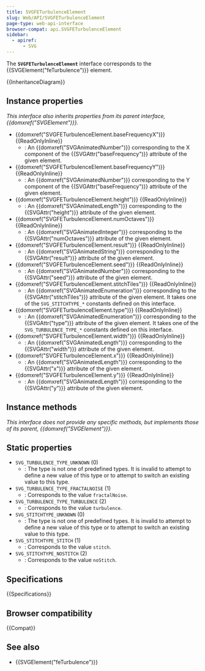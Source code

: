 ```yaml
---
title: SVGFETurbulenceElement
slug: Web/API/SVGFETurbulenceElement
page-type: web-api-interface
browser-compat: api.SVGFETurbulenceElement
sidebar:
  - apiref:
      - SVG
---
```


The **`SVGFETurbulenceElement`** interface corresponds to the {{SVGElement("feTurbulence")}} element.

{{InheritanceDiagram}}

## Instance properties

_This interface also inherits properties from its parent interface, {{domxref("SVGElement")}}._

- {{domxref("SVGFETurbulenceElement.baseFrequencyX")}} {{ReadOnlyInline}}
  - : An {{domxref("SVGAnimatedNumber")}} corresponding to the X component of the {{SVGAttr("baseFrequency")}} attribute of the given element.
- {{domxref("SVGFETurbulenceElement.baseFrequencyY")}} {{ReadOnlyInline}}
  - : An {{domxref("SVGAnimatedNumber")}} corresponding to the Y component of the {{SVGAttr("baseFrequency")}} attribute of the given element.
- {{domxref("SVGFETurbulenceElement.height")}} {{ReadOnlyInline}}
  - : An {{domxref("SVGAnimatedLength")}} corresponding to the {{SVGAttr("height")}} attribute of the given element.
- {{domxref("SVGFETurbulenceElement.numOctaves")}} {{ReadOnlyInline}}
  - : An {{domxref("SVGAnimatedInteger")}} corresponding to the {{SVGAttr("numOctaves")}} attribute of the given element.
- {{domxref("SVGFETurbulenceElement.result")}} {{ReadOnlyInline}}
  - : An {{domxref("SVGAnimatedString")}} corresponding to the {{SVGAttr("result")}} attribute of the given element.
- {{domxref("SVGFETurbulenceElement.seed")}} {{ReadOnlyInline}}
  - : An {{domxref("SVGAnimatedNumber")}} corresponding to the {{SVGAttr("seed")}} attribute of the given element.
- {{domxref("SVGFETurbulenceElement.stitchTiles")}} {{ReadOnlyInline}}
  - : An {{domxref("SVGAnimatedEnumeration")}} corresponding to the {{SVGAttr("stitchTiles")}} attribute of the given element. It takes one of the `SVG_STITCHTYPE_*` constants defined on this interface.
- {{domxref("SVGFETurbulenceElement.type")}} {{ReadOnlyInline}}
  - : An {{domxref("SVGAnimatedEnumeration")}} corresponding to the {{SVGAttr("type")}} attribute of the given element. It takes one of the `SVG_TURBULENCE_TYPE_*` constants defined on this interface.
- {{domxref("SVGFETurbulenceElement.width")}} {{ReadOnlyInline}}
  - : An {{domxref("SVGAnimatedLength")}} corresponding to the {{SVGAttr("width")}} attribute of the given element.
- {{domxref("SVGFETurbulenceElement.x")}} {{ReadOnlyInline}}
  - : An {{domxref("SVGAnimatedLength")}} corresponding to the {{SVGAttr("x")}} attribute of the given element.
- {{domxref("SVGFETurbulenceElement.y")}} {{ReadOnlyInline}}
  - : An {{domxref("SVGAnimatedLength")}} corresponding to the {{SVGAttr("y")}} attribute of the given element.

## Instance methods

_This interface does not provide any specific methods, but implements those of its parent, {{domxref("SVGElement")}}._

## Static properties

- `SVG_TURBULENCE_TYPE_UNKNOWN` (0)
  - : The type is not one of predefined types. It is invalid to attempt to define a new value of this type or to attempt to switch an existing value to this type.
- `SVG_TURBULENCE_TYPE_FRACTALNOISE` (1)
  - : Corresponds to the value `fractalNoise`.
- `SVG_TURBULENCE_TYPE_TURBULENCE` (2)
  - : Corresponds to the value `turbulence`.
- `SVG_STITCHTYPE_UNKNOWN` (0)
  - : The type is not one of predefined types. It is invalid to attempt to define a new value of this type or to attempt to switch an existing value to this type.
- `SVG_STITCHTYPE_STITCH` (1)
  - : Corresponds to the value `stitch`.
- `SVG_STITCHTYPE_NOSTITCH` (2)
  - : Corresponds to the value `noStitch`.

## Specifications

{{Specifications}}

## Browser compatibility

{{Compat}}

## See also

- {{SVGElement("feTurbulence")}}
